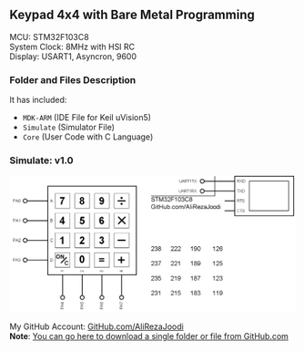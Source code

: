 ## Keypad 4x4 with Bare Metal Programming
              
MCU:     	STM32F103C8  
System Clock:	8MHz with HSI RC  
Display:	USART1,	Asyncron, 9600  

### Folder and Files Description
It has included:
- `MDK-ARM` (IDE File for Keil uVision5)
- `Simulate` (Simulator File)
- `Core` (User Code with C Language)

### Simulate: v1.0
![](Simulate/v1.0.png)

My GitHub Account: [GitHub.com/AliRezaJoodi](https://github.com/AliRezaJoodi)  
**Note**: [You can go here to download a single folder or file from GitHub.com](https://minhaskamal.github.io/DownGit/#/home)
